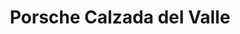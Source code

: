 ---
title: "Porsche Calzada del Valle"
url: /san-pedro-garza-garcia/porsche-calzada-del-valle/
shop: coche
---